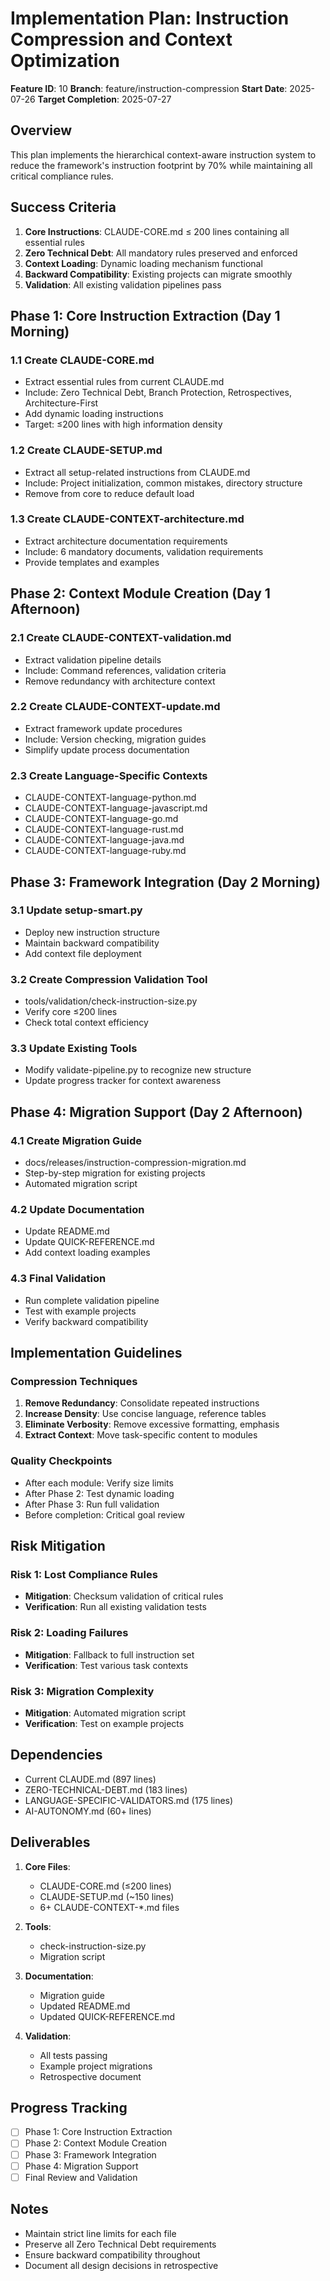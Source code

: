 # Implementation Plan: Instruction Compression and Context Optimization

**Feature ID**: 10
**Branch**: feature/instruction-compression
**Start Date**: 2025-07-26
**Target Completion**: 2025-07-27

## Overview

This plan implements the hierarchical context-aware instruction system to reduce the framework's instruction footprint by 70% while maintaining all critical compliance rules.

## Success Criteria

1. **Core Instructions**: CLAUDE-CORE.md ≤ 200 lines containing all essential rules
2. **Zero Technical Debt**: All mandatory rules preserved and enforced
3. **Context Loading**: Dynamic loading mechanism functional
4. **Backward Compatibility**: Existing projects can migrate smoothly
5. **Validation**: All existing validation pipelines pass

## Phase 1: Core Instruction Extraction (Day 1 Morning)

### 1.1 Create CLAUDE-CORE.md
- Extract essential rules from current CLAUDE.md
- Include: Zero Technical Debt, Branch Protection, Retrospectives, Architecture-First
- Add dynamic loading instructions
- Target: ≤200 lines with high information density

### 1.2 Create CLAUDE-SETUP.md
- Extract all setup-related instructions from CLAUDE.md
- Include: Project initialization, common mistakes, directory structure
- Remove from core to reduce default load

### 1.3 Create CLAUDE-CONTEXT-architecture.md
- Extract architecture documentation requirements
- Include: 6 mandatory documents, validation requirements
- Provide templates and examples

## Phase 2: Context Module Creation (Day 1 Afternoon)

### 2.1 Create CLAUDE-CONTEXT-validation.md
- Extract validation pipeline details
- Include: Command references, validation criteria
- Remove redundancy with architecture context

### 2.2 Create CLAUDE-CONTEXT-update.md
- Extract framework update procedures
- Include: Version checking, migration guides
- Simplify update process documentation

### 2.3 Create Language-Specific Contexts
- CLAUDE-CONTEXT-language-python.md
- CLAUDE-CONTEXT-language-javascript.md
- CLAUDE-CONTEXT-language-go.md
- CLAUDE-CONTEXT-language-rust.md
- CLAUDE-CONTEXT-language-java.md
- CLAUDE-CONTEXT-language-ruby.md

## Phase 3: Framework Integration (Day 2 Morning)

### 3.1 Update setup-smart.py
- Deploy new instruction structure
- Maintain backward compatibility
- Add context file deployment

### 3.2 Create Compression Validation Tool
- tools/validation/check-instruction-size.py
- Verify core ≤200 lines
- Check total context efficiency

### 3.3 Update Existing Tools
- Modify validate-pipeline.py to recognize new structure
- Update progress tracker for context awareness

## Phase 4: Migration Support (Day 2 Afternoon)

### 4.1 Create Migration Guide
- docs/releases/instruction-compression-migration.md
- Step-by-step migration for existing projects
- Automated migration script

### 4.2 Update Documentation
- Update README.md
- Update QUICK-REFERENCE.md
- Add context loading examples

### 4.3 Final Validation
- Run complete validation pipeline
- Test with example projects
- Verify backward compatibility

## Implementation Guidelines

### Compression Techniques
1. **Remove Redundancy**: Consolidate repeated instructions
2. **Increase Density**: Use concise language, reference tables
3. **Eliminate Verbosity**: Remove excessive formatting, emphasis
4. **Extract Context**: Move task-specific content to modules

### Quality Checkpoints
- After each module: Verify size limits
- After Phase 2: Test dynamic loading
- After Phase 3: Run full validation
- Before completion: Critical goal review

## Risk Mitigation

### Risk 1: Lost Compliance Rules
- **Mitigation**: Checksum validation of critical rules
- **Verification**: Run all existing validation tests

### Risk 2: Loading Failures
- **Mitigation**: Fallback to full instruction set
- **Verification**: Test various task contexts

### Risk 3: Migration Complexity
- **Mitigation**: Automated migration script
- **Verification**: Test on example projects

## Dependencies

- Current CLAUDE.md (897 lines)
- ZERO-TECHNICAL-DEBT.md (183 lines)
- LANGUAGE-SPECIFIC-VALIDATORS.md (175 lines)
- AI-AUTONOMY.md (60+ lines)

## Deliverables

1. **Core Files**:
   - CLAUDE-CORE.md (≤200 lines)
   - CLAUDE-SETUP.md (~150 lines)
   - 6+ CLAUDE-CONTEXT-*.md files

2. **Tools**:
   - check-instruction-size.py
   - Migration script

3. **Documentation**:
   - Migration guide
   - Updated README.md
   - Updated QUICK-REFERENCE.md

4. **Validation**:
   - All tests passing
   - Example project migrations
   - Retrospective document

## Progress Tracking

- [ ] Phase 1: Core Instruction Extraction
- [ ] Phase 2: Context Module Creation
- [ ] Phase 3: Framework Integration
- [ ] Phase 4: Migration Support
- [ ] Final Review and Validation

## Notes

- Maintain strict line limits for each file
- Preserve all Zero Technical Debt requirements
- Ensure backward compatibility throughout
- Document all design decisions in retrospective
